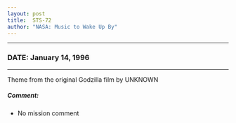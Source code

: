 ```yaml
---
layout: post
title:  STS-72
author: "NASA: Music to Wake Up By"
---
```


----
### DATE: January 14, 1996
----
Theme from the original Godzilla film by UNKNOWN

##### Comment:
* No mission comment
